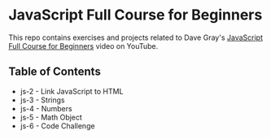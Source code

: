 # JavaScript Full Course for Beginners
This repo contains exercises and projects related to Dave Gray's [JavaScript Full Course for Beginners](https://www.youtube.com/watch?v=EfAl9bwzVZk&t=1703s) video on YouTube.

## Table of Contents
- js-2 - Link JavaScript to HTML
- js-3 - Strings
- js-4 - Numbers
- js-5 - Math Object
- js-6 - Code Challenge


